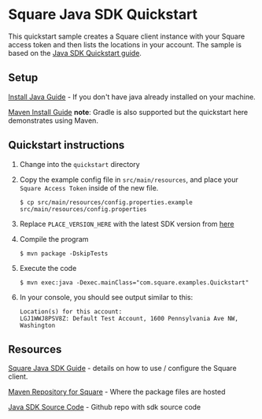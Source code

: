 # Square Java SDK Quickstart

This quickstart sample creates a Square client instance with your Square access token and then lists the locations in your account.
The sample is based on the [Java SDK Quickstart guide](https://developer.squareup.com/docs/sdks/java/quick-start).

## Setup

[Install Java Guide](https://www.java.com/en/download/help/download_options.html) - If you don't have java already installed on your machine.

[Maven Install Guide](https://maven.apache.org/install.html)
**note**: Gradle is also supported but the quickstart here demonstrates using Maven. 

## Quickstart instructions

1. Change into the `quickstart` directory

1. Copy the example config file in `src/main/resources`, and place your `Square Access Token` inside of the new file.

    ```
    $ cp src/main/resources/config.properties.example src/main/resources/config.properties
    ```

1. Replace `PLACE_VERSION_HERE` with the latest SDK version from [here](https://developer.squareup.com/docs/sdks/java)

1. Compile the program
    ```
    $ mvn package -DskipTests
    ```

1. Execute the code
    ```
    $ mvn exec:java -Dexec.mainClass="com.square.examples.Quickstart"
    ```

1. In your console, you should see output similar to this:
    ```
    Location(s) for this account:
    LGJ1WWJ8PSV8Z: Default Test Account, 1600 Pennsylvania Ave NW, Washington
    ```

## Resources

[Square Java SDK Guide](https://developer.squareup.com/docs/sdks/java/using-java-sdk) - details on how to use / configure the Square client.

[Maven Repository for Square](https://mvnrepository.com/artifact/com.squareup/square) - Where the package files are hosted

[Java SDK Source Code](https://github.com/square/square-java-sdk) - Github repo with sdk source code